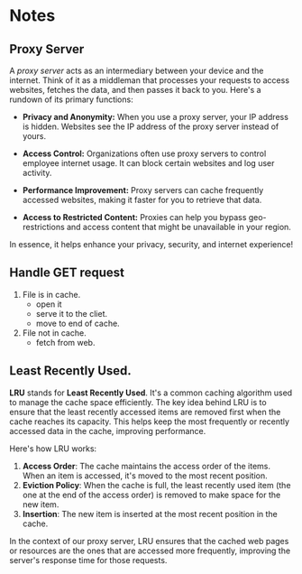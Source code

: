 # Notes

## Proxy Server
A *proxy server* acts as an intermediary between your device and the internet. Think of it as a middleman that processes your requests to access websites, fetches the data, and then passes it back to you. Here's a rundown of its primary functions:

- **Privacy and Anonymity:** When you use a proxy server, your IP address is hidden. Websites see the IP address of the proxy server instead of yours.

- **Access Control:** Organizations often use proxy servers to control employee internet usage. It can block certain websites and log user activity.

- **Performance Improvement:** Proxy servers can cache frequently accessed websites, making it faster for you to retrieve that data.

- **Access to Restricted Content:** Proxies can help you bypass geo-restrictions and access content that might be unavailable in your region.

In essence, it helps enhance your privacy, security, and internet experience!


## Handle GET request
1. File is in cache. 
   - open it 
   - serve it to the cliet.
   - move to end of cache.
2. File not in cache.
   - fetch from web. 






## Least Recently Used.
**LRU** stands for **Least Recently Used**. It's a common caching algorithm used to manage the cache space efficiently. The key idea behind LRU is to ensure that the least recently accessed items are removed first when the cache reaches its capacity. This helps keep the most frequently or recently accessed data in the cache, improving performance.

Here's how LRU works:

1. **Access Order**: The cache maintains the access order of the items. When an item is accessed, it's moved to the most recent position.
2. **Eviction Policy**: When the cache is full, the least recently used item (the one at the end of the access order) is removed to make space for the new item.
3. **Insertion**: The new item is inserted at the most recent position in the cache.

In the context of our proxy server, LRU ensures that the cached web pages or resources are the ones that are accessed more frequently, improving the server's response time for those requests.



